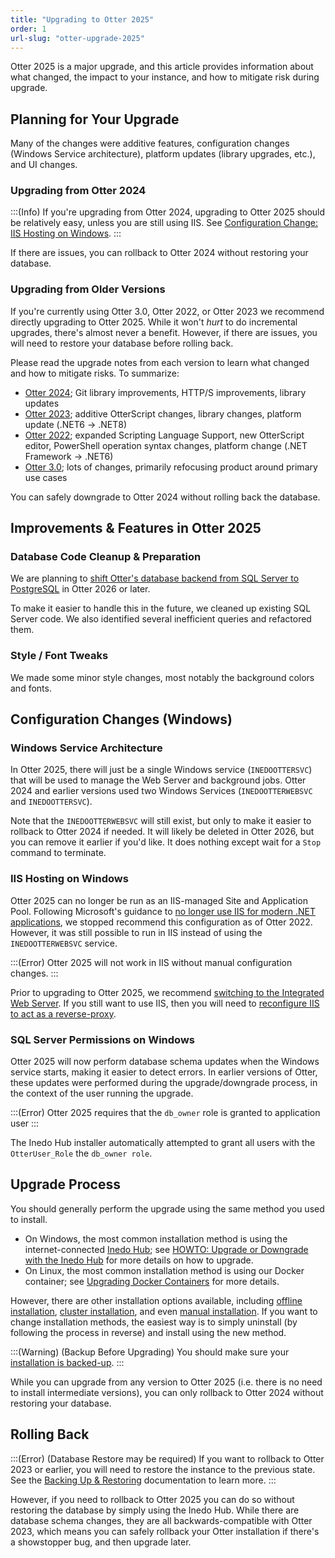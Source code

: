 ```yaml
---
title: "Upgrading to Otter 2025"
order: 1
url-slug: "otter-upgrade-2025"
---
```


Otter 2025 is a major upgrade, and this article provides information about what changed, the impact to your instance, and how to mitigate risk during upgrade.

## Planning for Your Upgrade

Many of the changes were additive features, configuration changes (Windows Service architecture), platform updates (library upgrades, etc.), and UI changes.

### Upgrading from Otter 2024
:::(Info)
If you're upgrading from Otter 2024, upgrading to Otter 2025 should be relatively easy, unless you are still using IIS. See [Configuration Change: IIS Hosting on Windows](#configuration-change-iis-hosting-on-windows).
:::

If there are issues, you can rollback to Otter 2024 without restoring your database.

### Upgrading from Older Versions

If you're currently using Otter 3.0, Otter 2022, or Otter 2023 we recommend directly upgrading to Otter 2025. While it won't *hurt* to do incremental upgrades, there's almost never a benefit. However, if there are issues, you will need to restore your database before rolling back.

Please read the upgrade notes from each version to learn what changed and how to mitigate risks. To summarize:

* [Otter 2024](/docs/otter-upgrade-2024); Git library improvements, HTTP/S improvements, library updates
* [Otter 2023](/docs/otter-upgrade-2023); additive OtterScript changes, library changes, platform update (.NET6 -> .NET8)
* [Otter 2022](/docs/otter-upgrade-2022); expanded Scripting Language Support, new OtterScript editor, PowerShell operation syntax changes, platform change (.NET Framework -> .NET6)
* [Otter 3.0](/docs/otter-upgrading-to-3-0); lots of changes, primarily refocusing product around primary use cases

You can safely downgrade to Otter 2024 without rolling back the database.

## Improvements & Features in Otter 2025

### Database Code Cleanup & Preparation

We are planning to [shift Otter's database backend from SQL Server to PostgreSQL](https://blog.inedo.com/inedo/so-long-sql-server-thanks-for-all-the-fetch/) in Otter 2026 or later.

To make it easier to handle this in the future, we cleaned up existing SQL Server code. We also identified several inefficient queries and refactored them.

### Style / Font Tweaks

We made some minor style changes, most notably the background colors and fonts.

## Configuration Changes (Windows)

### Windows Service Architecture

In Otter 2025, there will just be a single Windows service (`INEDOOTTERSVC`) that will be used to manage the Web Server and background jobs. Otter 2024 and earlier versions used two Windows Services (`INEDOOTTERWEBSVC` and `INEDOOTTERSVC`).

Note that the `INEDOOTTERWEBSVC` will still exist, but only to make it easier to rollback to Otter 2024 if needed. It will likely be deleted in Otter 2026, but you can remove it earlier if you'd like. It does nothing except wait for a `Stop` command to terminate.

### IIS Hosting on Windows

Otter 2025 can no longer be run as an IIS-managed Site and Application Pool. Following Microsoft's guidance to [no longer use IIS for modern .NET applications](https://learn.microsoft.com/en-us/aspnet/core/fundamentals/servers/kestrel), we stopped recommend this configuration as of Otter 2022. However, it was still possible to run in IIS instead of using the `INEDOOTTERWEBSVC` service. 

:::(Error)
Otter 2025 will not work in IIS without manual configuration changes.
:::

Prior to upgrading to Otter 2025, we recommend [switching to the Integrated Web Server](/docs/installation/windows/web/howto-switch-to-integrated-web-server-from-iis). If you still want to use IIS, then you will need to [reconfigure IIS to act as a reverse-proxy](/docs/installation/windows/web/howto-use-iis-as-reverse-proxy). 

### SQL Server Permissions on Windows

Otter 2025 will now perform database schema updates when the Windows service starts, making it easier to detect errors. In earlier versions of Otter, these updates were performed during the upgrade/downgrade process, in the context of the user running the upgrade.

:::(Error)
Otter 2025 requires that the `db_owner` role is granted to application user
:::

The Inedo Hub installer automatically attempted to grant all users with the `OtterUser_Role` the `db_owner role`. 

## Upgrade Process
You should generally perform the upgrade using the same method you used to install.

* On Windows, the most common installation method is using the internet-connected [Inedo Hub](/docs/installation/windows/inedo-hub); see  [HOWTO: Upgrade or Downgrade with the Inedo Hub](/docs/installation/windows/howto-upgrade-downgrade) for more details on how to upgrade.
* On Linux, the most common installation method is using our Docker container; see [Upgrading Docker Containers](/docs/installation/linux/installation-upgrading-docker-containers) for more details.

However, there are other installation options available, including [offline installation](/docs/installation/windows/inedo-hub/offline), [cluster installation](/docs/installation/high-availability-load-balancing/high-availability-load-balancing), and even [manual installation](/docs/installation/windows/manual-installation). If you want to change installation methods, the easiest way is to simply uninstall (by following the process in reverse) and install using the new method.

:::(Warning) (Backup Before Upgrading)
You should make sure your [installation is backed-up](/docs/installation/backing-up-restoring).
:::

While you can upgrade from any version to Otter 2025 (i.e. there is no need to install intermediate versions), you can only rollback to Otter 2024 without restoring your database.

## Rolling Back

:::(Error) (Database Restore may be required)
If you want to rollback to Otter 2023 or earlier, you will need to restore the instance to the previous state. See the [Backing Up & Restoring](/docs/installation/backing-up-restoring) documentation to learn more.
:::

However, if you need to rollback to Otter 2025 you can do so without restoring the database by simply using the Inedo Hub. While there are database schema changes, they are all backwards-compatible with Otter 2023, which means you can safely rollback your Otter installation if there's a showstopper bug, and then upgrade later.